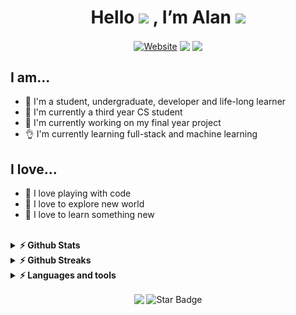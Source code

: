 <h1 align="center">Hello <img src="https://github.com/TheDudeThatCode/TheDudeThatCode/blob/master/Assets/Earth.gif" width="25px"> , I’m Alan <img src="https://media.giphy.com/media/hvRJCLFzcasrR4ia7z/giphy.gif" width="25px"></h1>
<p align="center" >
<a href="https://alanban.blogspot.com/" target="blank"><img align="center" alt="Website" height="25" src="https://img.shields.io/badge/Website-black?style=flat-square&logo=google-chrome&logoColor=white" /></a>
<a href="https://www.linkedin.com/in/alan-aj/" target="blank"><img align="center" height="25" src="https://img.shields.io/badge/-LinkedIn-black?style=flat-square&logo=Linkedin&logoColor=white" /></a>
<a href="https://alanban.blogspot.com/" target="blank"><img align="center" height="25" src="https://img.shields.io/badge/My%20blog-black?style=flat-square&logo=microgenetics&logoColor=white" /></a><br/>
</p>
<p>
<h2>I am... </h2>
<ul>
  <li>💪 I'm a student, undergraduate, developer and life-long learner</li>
  <li>🤟 I'm currently a third year CS student</li>
  <li>🤝 I'm currently working on my final year project</li>
  <li>👌 I'm currently learning full-stack and machine learning</li>
</ul></p>
<p>
<h2>I love... </h2>
<ul>
  <li>🧡 I love playing with code</li>
  <li>💛 I love to explore new world</li>
  <li>💚 I love to learn something new</li>
</ul></p>
<br/>
<details>	
  <summary><b>⚡ Github Stats</b></summary><br/>
  <p align="center">
  <img alt="Github Stats"  src="https://github-readme-stats.vercel.app/api?username=Alan-aj&show_icons=true&hide_title=true&theme=highcontrast&include_all_commits=true&count_private=true&title_color=fff&hide_border=true" />
  </p>
</details>
<details>	
  <summary><b>⚡ Github Streaks</b></summary><br/>
  <p align="center">
  <img alt="Github Streaks"  src="https://github-readme-streak-stats.herokuapp.com/?user=Alan-aj&hide_border=true&theme=highcontrast" />
  </p>
</details>
<details>	
  <summary><b>⚡ Languages and tools</b></summary><br/>
<p align="center">
<img alt="Github Stats" src="https://github-readme-stats.vercel.app/api/top-langs/?username=Alan-aj&layout=compact&langs_count=7&theme=highcontrast&title_color=fff&hide_border=true" />
</p><br/>
<p align="center">
  <img align="center" alt="Js" height="30" width="40" src="https://raw.githubusercontent.com/devicons/devicon/master/icons/javascript/javascript-plain.svg">
  <img align="center" alt="React" height="30" width="40" src="https://raw.githubusercontent.com/devicons/devicon/master/icons/react/react-original.svg">
  <img align="center" alt="HTML" height="30" width="40" src="https://raw.githubusercontent.com/devicons/devicon/master/icons/html5/html5-original.svg">
  <img align="center" alt="CSS" height="30" width="40" src="https://raw.githubusercontent.com/devicons/devicon/master/icons/css3/css3-original.svg">
  <img align="center" alt="Python" height="30" width="40" src="https://github.com/devicons/devicon/blob/master/icons/python/python-original.svg">
</p>
<p align="center">
<img height="27" src="https://img.shields.io/badge/-VS%20Code-black?style=flat-square&logo=visual-studio-code">
<img height="27" src="https://img.shields.io/badge/-GitHub-black?style=flat-square&logo=github&logoColor=white">
<img height="27" src="https://img.shields.io/badge/-Git-black?style=flat-square&logo=git">
<img height="27" src="https://img.shields.io/badge/Django-black?style=flat-square&logo=django">
<img height="27" src="https://img.shields.io/badge/Heroku-black?style=flat-square&logo=heroku">
<img height="27" src="https://img.shields.io/badge/-Netlify-black?style=flat-square&logo=netlify">
</p>
<p align="center">
<img src="https://readme-typing-svg.herokuapp.com/?lines=console.log(%22Hello%2C%20World!%22);printf(%22Hello%2C%20World!%22);cout%20%3C%3C%20%22Hello%2C%20World!%22&center=true&size=25&width=400">
</p>
</details>
<p align="center" >
<img align="center" height="25" src="https://visitor-badge.laobi.icu/badge?page_id=Alan-aj.Alan-aj" />
<img align="center" height="25" src="https://img.shields.io/static/v1?label=%F0%9F%8C%9F&message=If%20Useful&style=flat-square&color=black" alt="Star Badge"/>
</p>
